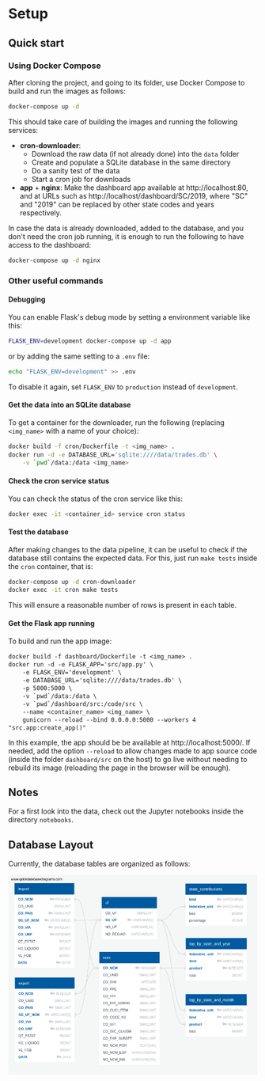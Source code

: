 
# Setup

## Quick start

### Using Docker Compose

After cloning the project, and going to its folder, use Docker Compose to build and run the images as follows:

```bash
docker-compose up -d
```

This should take care of building the images and running the following services:

- **cron-downloader**:
  - Download the raw data (if not already done) into the `data` folder
  - Create and populate a SQLite database in the same directory
  - Do a sanity test of the data
  - Start a cron job for downloads
- **app** + **nginx**: Make the dashboard app available at http://localhost:80, and at URLs such as http://localhost/dashboard/SC/2019, where "SC" and "2019" can be replaced by other state codes and years respectively.

In case the data is already downloaded, added to the database, and you don't need the cron job running, it is enough to run the following to have access to the dashboard:

```bash
docker-compose up -d nginx
```

### Other useful commands

#### Debugging

You can enable Flask's debug mode by setting a environment variable like this:

```bash
FLASK_ENV=development docker-compose up -d app
```

or by adding the same setting to a `.env` file:

```bash
echo "FLASK_ENV=development" >> .env
```

To disable it again, set `FLASK_ENV` to `production` instead of `development`.

#### Get the data into an SQLite database

To get a container for the downloader, run the following (replacing `<img_name>` with a name of your choice):

```bash
docker build -f cron/Dockerfile -t <img_name> .
docker run -d -e DATABASE_URL='sqlite:////data/trades.db' \
    -v `pwd`/data:/data <img_name>
```

#### Check the cron service status

You can check the status of the cron service like this:

```bash
docker exec -it <container_id> service cron status
```

#### Test the database

After making changes to the data pipeline, it can be useful to check if the database still contains the expected data. For this, just run `make tests` inside the `cron` container, that is:

```bash
docker-compose up -d cron-downloader
docker exec -it cron make tests
```

This will ensure a reasonable number of rows is present in each table.

#### Get the Flask app running

To build and run the app image:

```shell
docker build -f dashboard/Dockerfile -t <img_name> .
docker run -d -e FLASK_APP='src/app.py' \
    -e FLASK_ENV='development' \
    -e DATABASE_URL='sqlite:////data/trades.db' \
    -p 5000:5000 \
    -v `pwd`/data:/data \
    -v `pwd`/dashboard/src:/code/src \
    --name <container_name> <img_name> \
    gunicorn --reload --bind 0.0.0.0:5000 --workers 4 "src.app:create_app()"
```

In this example, the app should be be available at http://localhost:5000/. If needed, add the option `--reload` to allow changes made to app source code (inside the folder `dashboard/src` on the host) to go live without needing to rebuild its image (reloading the page in the browser will be enough).

## Notes

For a first look into the data, check out the Jupyter notebooks inside the directory `notebooks`.

## Database Layout

Currently, the database tables are organized as follows:

![Database Diagram](diagram.png)
